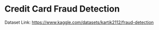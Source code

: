# Credit Card Fraud Detection

Dataset Link: https://www.kaggle.com/datasets/kartik2112/fraud-detection 